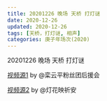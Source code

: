 ```yaml
---
title: 20201226 晚场 天桥 打灯谜 
date: 2020-12-26
updated: 2020-12-26
tags: [天桥，打灯谜, 相声] 
categories: 庚子年场次(2020) 
---
```

20201226 晚场 天桥 打灯谜 



[视频源1](https://weibo.com/6574451359/JAjgvgmbr) by @栾云平粉丝团后援会

[视频源2](https://weibo.com/1950216183/JAiNTFm0R)  by @灯花映祈安